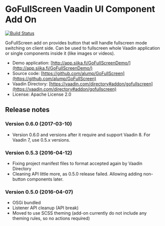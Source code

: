 GoFullScreen Vaadin UI Component Add On
=======================================

[![Build Status](http://siika.fi:8888/jenkins/job/GoFullScreen%20(Vaadin)/badge/icon)](http://siika.fi:8888/jenkins/job/GoFullScreen%20(Vaadin)/)

GoFullScreen add on provides button that will handle fullscreen mode switching
on client side. Can be used to fullscreen whole Vaadin application or single
components inside it (like images or videos).

* Demo application: [http://app.siika.fi/GoFullScreenDemo/](http://app.siika.fi/GoFullScreenDemo/)
* Source code: [https://github.com/alump/GoFullScreen](https://github.com/alump/GoFullScreen)
* Vaadin Directory: [https://vaadin.com/directory#addon/gofullscreen](https://vaadin.com/directory#addon/gofullscreen)
* License: Apache License 2.0

## Release notes

### Version 0.6.0 (2017-03-10)
- Version 0.6.0 and versions after it require and support Vaadin 8. For Vaadin 7, use 0.5.x versions.

### Version 0.5.3 (2016-04-12)
- Fixing project manifest files to format accepted again by Vaadin Directory
- Cleaning API little more, as 0.5.0 release failed. Allowing adding non-button components later.

### Version 0.5.0 (2016-04-07)
- OSGi bundled
- Listener API cleanup (API break)
- Moved to use SCSS theming (add-on currently do not include any theming rules, so no actions required)